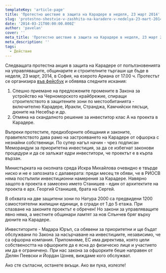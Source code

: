 ```yaml
---
templateKey: 'article-page'
title: 'Протестно шествие в защита на Карадере в неделя, 23 март 2014'
slug: 'protestno-shestvie-v-zashhita-na-karadere-v-nedelya-23-mart-2014'
date: '2014-03-21T00:00:00.000Z'
author: 'pavelan'
cover: ''
meta_title: 'Протестно шествие в защита на Карадере в неделя, 23 март 2014'
meta_description: ''
tags:
  - Действие
---
```


Следващата протестна акция в защита на Карадере от попълзновенията на управляващите, общинарите и строителните търгаши ще бъде в неделя, 23 март, 2014, в София, на езерото Ариана от 17.00 ч. Протестът се организира [във фейсбук](https://www.facebook.com/events/420311444772313/?ref_notif_type=like&source=1) и обявява следните искания:

1. Спешно приемане на предложените промените в Закона за устройство на Черноморското крайбрежие, спиращи строителството в защитените зони по местообитанията - включително Карадере, Иракли, Странджа, Камчийски пясъци, дюните на Несебър и др.
2. Отмяна на скандалното решение за инвеститор клас А на проекта в Карадере.

Въпреки протестите, предизборните обещания и законите, правителството дава рамо на застрояването на Карадере от офшорка с незнайни собственици. По супер нагъл начин - чрез подписан Меморандум за приоритетна инвестиция, за да се избегнат законови процедури и да се залъжат едри инвеститори, че проектът е в кърпа вързан.

Министърката на околната среда Искра Михайлова очевидно е твърде ниско и не е запозната с далаверата: преди месец тя обяви, че в РИОСВ няма постъпили инвестиционни намерения за Карадере. Навярно защото в проекта е замесено името Станишев - един от архитектите на проекта е арх. Георгий Станишев, брата на Сергей.

В обхвата на две защитени зони по Натура 2000 са предвидени 1200 самостоятелни жилищни единици, в сгради от 1 до 5 етажа. При спазване на законите проектът е обречен! Но закони за управляващите явно няма, а местните общинари ламтят за нов Слънчев бряг върху дюните на Карадере.

Инвеститорите - Мадара Юръп, са обявени за приоритетни и ще бъдат обслужвани по Закона за насърчаване на инвестициите, независимо, че са офшорна компания. Припомняме, ЕС има директива, която цели собствеността на офшорките да е ясна до физическо лице и участието им да е ограничено. При нас закона за офшорките беше направен от Делян Пеевски и Йордан Цонев, виждаме кого обслужват.

Ако сте съгласни, останете вкъщи. Ако ви пука, излезте!
